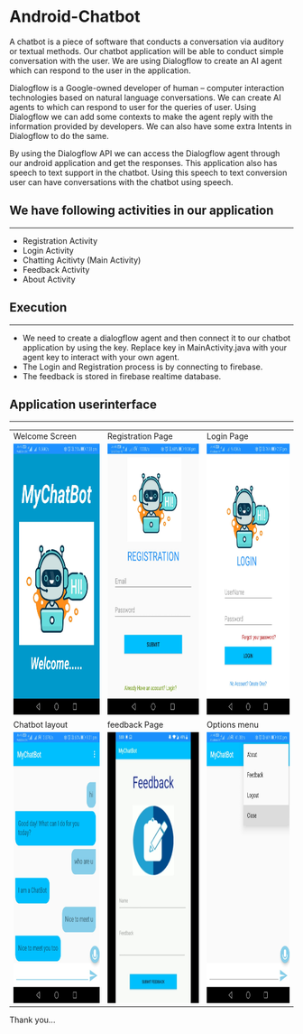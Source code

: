 # Android-Chatbot

A chatbot is a piece of software that conducts a conversation via auditory or textual methods. Our chatbot application will be able to conduct simple conversation with the user. We are using Dialogflow to create an AI agent which can respond to the user in the application.

Dialogflow is a Google-owned developer of human – computer interaction technologies based on natural language conversations. We can create AI agents to which can respond to user for the queries of user. Using Dialogflow we can add some contexts to make the agent reply with the information provided by developers. We can also have some extra Intents in Dialogflow to do the same.

By using the Dialogflow API we can access the Dialogflow agent through our android application and get the responses. This application also has speech to text support in the chatbot. Using this speech to text conversion user can have conversations with the chatbot using speech.

## We have following activities in our application
****

  - Registration Activity
  - Login Activity
  - Chatting Acitivty (Main Activity)
  - Feedback Activity
  - About Activity


## Execution
****

- We need to create a dialogflow agent and then connect it to our chatbot application by using the key. Replace key in MainActivity.java with your agent key to interact with your own agent.
- The Login and Registration process is by connecting to firebase.
- The feedback is stored in firebase realtime database.

## Application userinterface
****

<table>
  <tr>
    <td>Welcome Screen</td>
     <td>Registration Page</td>
     <td>Login Page</td>
  </tr>
  <tr>
    <td><img src="img/welcome.png" width=270 height=480></td>
    <td><img src="img/registration.png" width=270 height=480></td>
    <td><img src="img/Login.png" width=270 height=480></td>
  </tr>
  <tr>
        <td>Chatbot layout</td>
     <td>feedback Page</td>
     <td> Options menu</td>
  </tr>
  <tr>
    <td><img src="img/Chatbot.png" width=270 height=480></td>
    <td><img src="img/feedback.png" width=270 height=480></td>
    <td><img src="img/menu.png" width=270 height=480></td>
  </tr>
 </table>

Thank you...
